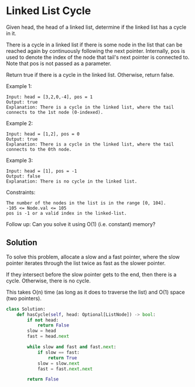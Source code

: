 # Linked List Cycle

Given head, the head of a linked list, determine if the linked list has a cycle in it.

There is a cycle in a linked list if there is some node in the list that can be reached again by continuously following the next pointer. Internally, pos is used to denote the index of the node that tail's next pointer is connected to. Note that pos is not passed as a parameter.

Return true if there is a cycle in the linked list. Otherwise, return false.

Example 1:

```
Input: head = [3,2,0,-4], pos = 1
Output: true
Explanation: There is a cycle in the linked list, where the tail connects to the 1st node (0-indexed).
```

Example 2:

```
Input: head = [1,2], pos = 0
Output: true
Explanation: There is a cycle in the linked list, where the tail connects to the 0th node.
```

Example 3:

```
Input: head = [1], pos = -1
Output: false
Explanation: There is no cycle in the linked list.
```

Constraints:

```
The number of the nodes in the list is in the range [0, 104].
-105 <= Node.val <= 105
pos is -1 or a valid index in the linked-list.
```

Follow up: Can you solve it using O(1) (i.e. constant) memory?

## Solution

To solve this problem, allocate a slow and a fast pointer, where the
slow pointer iterates through the list twice as fast as the slower
pointer.

If they intersect before the slow pointer gets to the end, then there is
a cycle. Otherwise, there is no cycle.

This takes O(n) time (as long as it does to traverse the list) and O(1)
space (two pointers).

```py
class Solution:
    def hasCycle(self, head: Optional[ListNode]) -> bool:
        if not head:
            return False
        slow = head
        fast = head.next

        while slow and fast and fast.next:
            if slow == fast:
                return True
            slow = slow.next
            fast = fast.next.next

        return False
```
